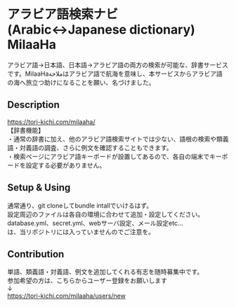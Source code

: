 アラビア語検索ナビ(Arabic↔Japanese dictionary) MilaaHa
====

アラビア語→日本語、日本語→アラビア語の両方の検索が可能な、辞書サービスです。MilaaHaملاحةはアラビア語で航海を意味し、本サービスからアラビア語の海へ旅立つ助けになることを願い、名づけました。

## Description
https://tori-kichi.com/milaaha/  
【辞書機能】  
・通常の辞書に加え、他のアラビア語検索サイトでは少ない、語根の検索や類義語・対義語の調査、さらに例文を確認することもできます。  
・検索ページにアラビア語キーボードが設置してあるので、各自の端末でキーボードを設定する必要がありません。

## Setup & Using
通常通り、git cloneしてbundle intallでいけるはず。  
設定周辺のファイルは各自の環境に合わせて追加・設定してください。  
database.yml、secret.yml、webサーバ設定、メール設定etc…  
は、当リポジトリには入っていませんのでご注意を。

## Contribution
単語、類義語・対義語、例文を追加してくれる有志を随時募集中です。  
参加希望の方は、こちらからユーザー登録をお願いします  
↓  
https://tori-kichi.com/milaaha/users/new

